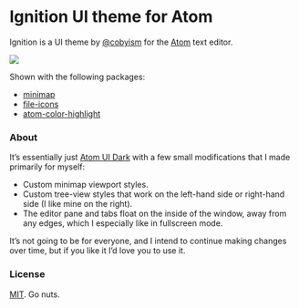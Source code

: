 # Ignition UI theme for Atom

Ignition is a UI theme by [@cobyism](http://cobyism.com) for the [Atom](atom.io) text editor.

![](https://s3.amazonaws.com/f.cl.ly/items/3U3t3X0l0g0G1z1P2k1y/2015-01-10%20at%207.58%20pm.png)

Shown with the following packages:
- [minimap](https://atom.io/packages/minimap)
- [file-icons](https://atom.io/packages/file-icons)
- [atom-color-highlight](https://atom.io/packages/atom-color-highlight)

### About

It’s essentially just [Atom UI Dark](https://github.com/atom/atom-dark-ui) with a few small modifications that I made primarily for myself:

- Custom minimap viewport styles.
- Custom tree-view styles that work on the left-hand side or right-hand side (I like mine on the right).
- The editor pane and tabs float on the inside of the window, away from any edges, which I especially like in fullscreen mode.

It’s not going to be for everyone, and I intend to continue making changes over time, but if you like it I’d love you to use it.

### License

[MIT](LICENSE.md). Go nuts.

